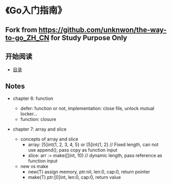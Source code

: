 《Go入门指南》
===================
## Fork from https://github.com/unknwon/the-way-to-go_ZH_CN for Study Purpose Only

## 开始阅读

- [目录](eBook/directory.md)


## Notes

- chapter 6: function
  - defer: function or not, implementation: close file, unlock mutual locker...
  - function: closure

- chapter 7: array and slice
  - concepts of array and slice
  	- array: [5]int{1, 2, 3, 4, 5} or [5]int{1, 2} // Fixed length, can not use append(); pass copy as function input
  	- slice: arr := make([]int, 10) // dynamic length, pass reference as function input
  - new vs make
	- new(T) assign memory, ptr:nil, len:0, cap:0, return pointer
	- make(T) ptr:[0]int, len:0, cap:0, return value
